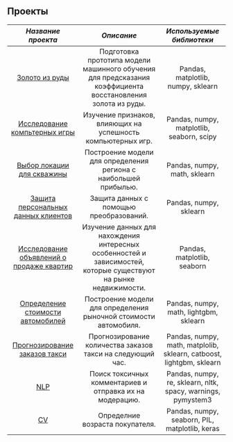 ## Проекты 
| *Название проекта*    | *Описание*             | *Используемые библиотеки*   |
| :-------------------: | :--------------------: |:---------------------------:|
| [Золото из руды](https://github.com/fedoroffs885/projects-1/tree/main/gold)| Подготовка прототипа модели машинного обучения для предсказания коэффициента восстановления золота из руды. |Pandas, matplotlib, numpy, sklearn|
| [Исследование компьтерных игры](https://github.com/fedoroffs885/projects-1/tree/main/games) | Изучение признаков, влияющих на успешность компьютерных игр. | Pandas, numpy, matplotlib, seaborn, scipy |
| [Выбор локации для скважины](https://github.com/fedoroffs885/projects-1/tree/main/wells) | Построение модели для определения региона с наибольшей прибылью. | Pandas, numpy, math, sklearn |
| [Защита персональных данных клиентов](https://github.com/fedoroffs885/projects-1/tree/main/personal%20data%20protection) | Защита данных с помощью преобразований. | Pandas, numpy, sklearn |
| [Исследование объявлений о продаже квартир](https://github.com/fedoroffs885/projects-1/tree/main/sale%20of%20real%20estate) | Изучение данных для нахождения интересных особенностей и зависимостей, которые существуют на рынке недвижимости. | Pandas, matplotlib, seaborn |
| [Определение стоимости автомобилей](https://github.com/fedoroffs885/projects-1/tree/main/car%20cost) | Построение модели для определения рыночной стоимости автомобиля. | Pandas, numpy, math, lightgbm, sklearn |
| [Прогнозирование заказов такси](https://github.com/fedoroffs885/projects-1/tree/main/taxi%20order%20forecasting) | Прогнозирование количества заказов такси на следующий час.| Pandas, numpy, math, matplolib, sklearn, catboost, lightgbm, sklearn |
| [NLP](https://github.com/fedoroffs885/projects-1/tree/main/NLP) | Поиск токсичных комментариев и отправка их на модерацию.| Pandas, numpy, re, sklearn, nltk, spacy, warnings, pymystem3 |
| [CV](https://github.com/fedoroffs885/projects-1/tree/main/CV) | Определние возраста покупателя. | Pandas, numpy, seaborn, PIL, matplotlib, keras |
